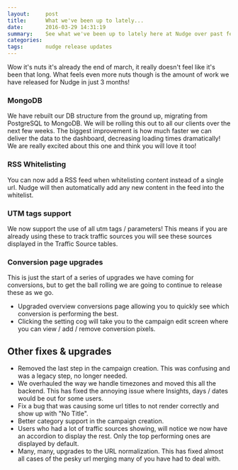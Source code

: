 ```yaml
---
layout:     post
title:      What we've been up to lately...
date:       2016-03-29 14:31:19
summary:    See what we've been up to lately here at Nudge over past few months.
categories:
tags:       nudge release updates
---
```


Wow it's nuts it's already the end of march, it really doesn't feel like it's been that long. What feels even more nuts though is the amount of work we have released for Nudge in just 3 months!

### MongoDB <br>
  We have rebuilt our DB structure from the ground up, migrating from PostgreSQL to MongoDB. We will be rolling this out to all our clients over the next few weeks. The biggest improvement is how much faster we can deliver the data to the dashboard, decreasing loading times dramatically! We are really excited about this one and think you will love it too!

### RSS Whitelisting<br>
  You can now add a RSS feed when whitelisting content instead of a single url. Nudge will then automatically add any new content in the feed into the whitelist.

### UTM tags support<br>
  We now support the use of all utm tags / parameters! This means if you are already using these to track traffic sources you will see these sources displayed in the Traffic Source tables.

### Conversion page upgrades <br>
  This is just the start of a series of upgrades we have coming for conversions, but to get the ball rolling we are going to continue to release these as we go.
  - Upgraded overview conversions page allowing you to quickly see which conversion is performing the best.
  - Clicking the setting cog will take you to the campaign edit screen where you can view / add / remove conversion pixels.

## Other fixes & upgrades
  - Removed the last step in the campaign creation. This was confusing and was a legacy step, no longer needed.
  - We overhauled the way we handle timezones and moved this all the backend. This has fixed the annoying issue where Insights, days / dates would be out for some users.
  - Fix a bug that was causing some url titles to not render correctly and show up with "No Title".
  - Better category support in the campaign creation.
  - Users who had a lot of traffic sources showing, will notice we now have an accordion to display the rest. Only the top performing ones are displayed by default.
  - Many, many, upgrades to the URL normalization. This has fixed almost all cases of the pesky url merging many of you have had to deal with.
